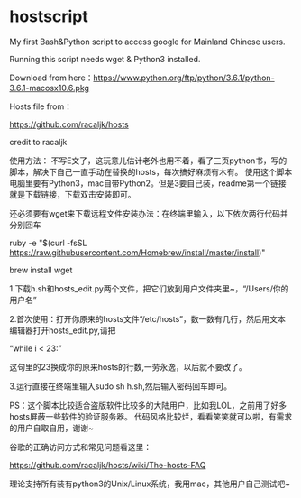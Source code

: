 # hostscript
My first Bash&amp;Python script to access google for Mainland Chinese users.

Running this script needs wget & Python3 installed.


Download from here：https://www.python.org/ftp/python/3.6.1/python-3.6.1-macosx10.6.pkg


Hosts file from：

https://github.com/racaljk/hosts 

credit to racaljk

使用方法：
不写E文了，这玩意儿估计老外也用不着，看了三页python书，写的脚本，解决下自己一直手动在替换的hosts，每次搞好麻烦有木有。
使用这个脚本电脑里要有Python3，mac自带Python2。但是3要自己装，readme第一个链接就是下载链接，下载双击安装即可。

还必须要有wget来下载远程文件安装办法：在终端里输入，以下依次两行代码并分别回车

ruby -e "$(curl -fsSL https://raw.githubusercontent.com/Homebrew/install/master/install)"

brew install wget

1.下载h.sh和hosts_edit.py两个文件，把它们放到用户文件夹里~，“/Users/你的用户名”

2.首次使用：打开你原来的hosts文件“/etc/hosts”，数一数有几行，然后用文本编辑器打开hosts_edit.py,请把

“while i < 23:”

这句里的23换成你的原来hosts的行数,一劳永逸，以后就不要改了。

3.运行直接在终端里输入sudo sh h.sh,然后输入密码回车即可。

PS：这个脚本比较适合盗版软件比较多的大陆用户，比如我LOL，之前用了好多hosts屏蔽一些软件的验证服务器。
代码风格比较烂，看看笑笑就可以啦，有需求的用户自取自用，谢谢~

谷歌的正确访问方式和常见问题看这里：

https://github.com/racaljk/hosts/wiki/The-hosts-FAQ

理论支持所有装有python3的Unix/Linux系统，我用mac，其他用户自己测试吧~
